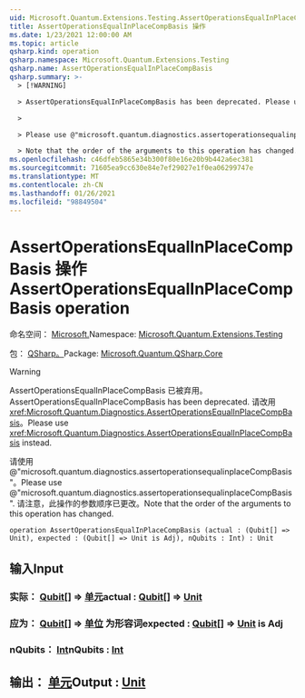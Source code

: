 ```yaml
---
uid: Microsoft.Quantum.Extensions.Testing.AssertOperationsEqualInPlaceCompBasis
title: AssertOperationsEqualInPlaceCompBasis 操作
ms.date: 1/23/2021 12:00:00 AM
ms.topic: article
qsharp.kind: operation
qsharp.namespace: Microsoft.Quantum.Extensions.Testing
qsharp.name: AssertOperationsEqualInPlaceCompBasis
qsharp.summary: >-
  > [!WARNING]

  > AssertOperationsEqualInPlaceCompBasis has been deprecated. Please use <xref:Microsoft.Quantum.Diagnostics.AssertOperationsEqualInPlaceCompBasis> instead.

  >

  > Please use @"microsoft.quantum.diagnostics.assertoperationsequalinplaceCompBasis".

  > Note that the order of the arguments to this operation has changed.
ms.openlocfilehash: c46dfeb5865e34b300f80e16e20b9b442a6ec381
ms.sourcegitcommit: 71605ea9cc630e84e7ef29027e1f0ea06299747e
ms.translationtype: MT
ms.contentlocale: zh-CN
ms.lasthandoff: 01/26/2021
ms.locfileid: "98849504"
---
```

# <a name="assertoperationsequalinplacecompbasis-operation"></a><span data-ttu-id="b1b11-102">AssertOperationsEqualInPlaceCompBasis 操作</span><span class="sxs-lookup"><span data-stu-id="b1b11-102">AssertOperationsEqualInPlaceCompBasis operation</span></span>

<span data-ttu-id="b1b11-103">命名空间： [Microsoft.](xref:Microsoft.Quantum.Extensions.Testing)</span><span class="sxs-lookup"><span data-stu-id="b1b11-103">Namespace: [Microsoft.Quantum.Extensions.Testing](xref:Microsoft.Quantum.Extensions.Testing)</span></span>

<span data-ttu-id="b1b11-104">包： [QSharp。](https://nuget.org/packages/Microsoft.Quantum.QSharp.Core)</span><span class="sxs-lookup"><span data-stu-id="b1b11-104">Package: [Microsoft.Quantum.QSharp.Core](https://nuget.org/packages/Microsoft.Quantum.QSharp.Core)</span></span>


> [!WARNING]
> <span data-ttu-id="b1b11-105">AssertOperationsEqualInPlaceCompBasis 已被弃用。</span><span class="sxs-lookup"><span data-stu-id="b1b11-105">AssertOperationsEqualInPlaceCompBasis has been deprecated.</span></span> <span data-ttu-id="b1b11-106">请改用 <xref:Microsoft.Quantum.Diagnostics.AssertOperationsEqualInPlaceCompBasis>。</span><span class="sxs-lookup"><span data-stu-id="b1b11-106">Please use <xref:Microsoft.Quantum.Diagnostics.AssertOperationsEqualInPlaceCompBasis> instead.</span></span>
>
> <span data-ttu-id="b1b11-107">请使用 @"microsoft.quantum.diagnostics.assertoperationsequalinplaceCompBasis"。</span><span class="sxs-lookup"><span data-stu-id="b1b11-107">Please use @"microsoft.quantum.diagnostics.assertoperationsequalinplaceCompBasis".</span></span>
> <span data-ttu-id="b1b11-108">请注意，此操作的参数顺序已更改。</span><span class="sxs-lookup"><span data-stu-id="b1b11-108">Note that the order of the arguments to this operation has changed.</span></span>



```qsharp
operation AssertOperationsEqualInPlaceCompBasis (actual : (Qubit[] => Unit), expected : (Qubit[] => Unit is Adj), nQubits : Int) : Unit
```


## <a name="input"></a><span data-ttu-id="b1b11-109">输入</span><span class="sxs-lookup"><span data-stu-id="b1b11-109">Input</span></span>

### <a name="actual--qubit--unit"></a><span data-ttu-id="b1b11-110">实际： [Qubit](xref:microsoft.quantum.lang-ref.qubit)[] => [单元](xref:microsoft.quantum.lang-ref.unit)</span><span class="sxs-lookup"><span data-stu-id="b1b11-110">actual : [Qubit](xref:microsoft.quantum.lang-ref.qubit)[] => [Unit](xref:microsoft.quantum.lang-ref.unit)</span></span> 




### <a name="expected--qubit--unit--is-adj"></a><span data-ttu-id="b1b11-111">应为： [Qubit](xref:microsoft.quantum.lang-ref.qubit)[] => [单位](xref:microsoft.quantum.lang-ref.unit)  为形容词</span><span class="sxs-lookup"><span data-stu-id="b1b11-111">expected : [Qubit](xref:microsoft.quantum.lang-ref.qubit)[] => [Unit](xref:microsoft.quantum.lang-ref.unit)  is Adj</span></span>




### <a name="nqubits--int"></a><span data-ttu-id="b1b11-112">nQubits： [Int](xref:microsoft.quantum.lang-ref.int)</span><span class="sxs-lookup"><span data-stu-id="b1b11-112">nQubits : [Int](xref:microsoft.quantum.lang-ref.int)</span></span>





## <a name="output--unit"></a><span data-ttu-id="b1b11-113">输出： [单元](xref:microsoft.quantum.lang-ref.unit)</span><span class="sxs-lookup"><span data-stu-id="b1b11-113">Output : [Unit](xref:microsoft.quantum.lang-ref.unit)</span></span>

